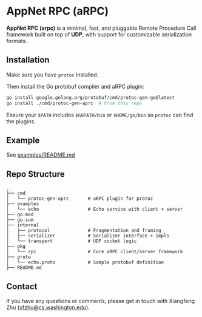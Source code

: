 # AppNet RPC (aRPC)

**AppNet RPC (arpc)** is a minimal, fast, and pluggable Remote Procedure Call framework built on top of **UDP**, with support for customizable serialization formats.

## Installation

Make sure you have `protoc` installed.

Then install the Go protobuf compiler and aRPC plugin:

```bash
go install google.golang.org/protobuf/cmd/protoc-gen-go@latest
go install ./cmd/protoc-gen-aprc  # From this repo
```

Ensure your `$PATH` includes `$GOPATH/bin` or `$HOME/go/bin` so `protoc` can find the plugins.

## Example 

See [examples/README.md](examples/README.md)

## Repo Structure

```
.
├── cmd
│   └── protoc-gen-aprc       # aRPC plugin for protoc
├── examples
│   └── echo                  # Echo service with client + server
├── go.mod
├── go.sum
├── internal
│   ├── protocol              # Fragmentation and framing
│   ├── serializer            # Serializer interface + impls
│   └── transport             # UDP socket logic
├── pkg
│   └── rpc                   # Core aRPC client/server framework
├── proto
│   └── echo.proto            # Sample protobuf definition
├── README.md
```


## Contact

If you have any questions or comments, please get in touch with Xiangfeng Zhu (xfzhu@cs.washington.edu).

